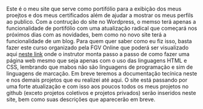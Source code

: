 Este é o meu site que serve como portifólio para a exibição dos meus proejtos e dos meus certificados além de ajudar a mostrar os meus perfils ao publico.
Com a contrução do site no Wordpress, o memso terá apenas a funcionalidade de portifólio com uma atualização radical que começará nos próximos dias com as novidades, bem como no novo site terá a funcionalidade de um blog.
Para quem quer saber como eu fiz isso, basta fazer este curso organizado pela FGV Online que poderá ser visualizado aqui <a href="https://educacao-executiva.fgv.br/cursos/online/curta-media-duracao-online/desenvolvimento-de-sistemas-web-css-e-html"> neste link</a> onde o instrutor monta passo a passo de como fazer uma página web mesmo que seja apenas com o uso das linguagens HTML e CSS, lembrando que mabos não são linguagens de programação e sim de linguagens de marcação.
Em breve teremos a documentação tecínica neste e nos demais projetos que eu realizei até aqui.
O site está passando por uma forte atualização e com isso aos poucos todos os meus projetos no github (exceto projetos coletivos e projetos privados) serão inseridos neste site, bem como suas descrições que aparecerão em breve.
